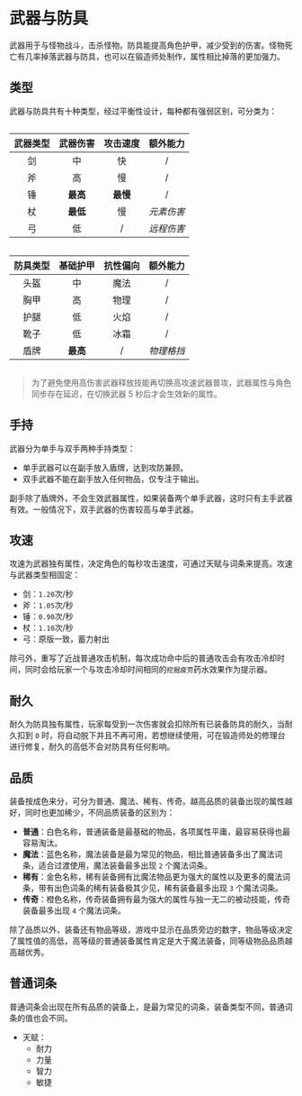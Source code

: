 # 武器与防具

武器用于与怪物战斗，击杀怪物。防具能提高角色护甲，减少受到的伤害。怪物死亡有几率掉落武器与防具，也可以在锻造师处制作，属性相比掉落的更加强力。

## 类型

武器与防具共有十种类型，经过平衡性设计，每种都有强弱区别，可分类为：

<div style="display:inline-block;margin-right:50px">

| 武器类型 | 武器伤害 | 攻击速度 |  额外能力  |
|:--------:|:--------:|:--------:|:----------:|
|    剑    |    中    |    快    |      /     |
|    斧    |    高    |    慢    |      /     |
|    锤    | **最高** | **最慢** |      /     |
|    杖    | **最低** |    慢    | _元素伤害_ |
|    弓    |    低    |     /    | _远程伤害_ |

</div>

<div style="display:inline-block">

| 防具类型 | 基础护甲 | 抗性偏向 |  额外能力  |
|:--------:|:--------:|:--------:|:----------:|
|   头盔   |    中    |   魔法   |      /     |
|   胸甲   |    高    |   物理   |      /     |
|   护腿   |    低    |   火焰   |      /     |
|   靴子   |    低    |   冰霜   |      /     |
|   盾牌   |   **最高**   |     /    | _物理格挡_ |

</div>

> 为了避免使用高伤害武器释放技能再切换高攻速武器普攻，武器属性与角色同步存在延迟，在切换武器 5 秒后才会生效新的属性。

## 手持

武器分为单手与双手两种手持类型：

- 单手武器可以在副手放入盾牌，达到攻防兼顾。
- 双手武器不能在副手放入任何物品，仅专注于输出。

副手除了盾牌外，不会生效武器属性，如果装备两个单手武器，这时只有主手武器有效。一般情况下，双手武器的伤害较高与单手武器。

## 攻速

攻速为武器独有属性，决定角色的每秒攻击速度，可通过天赋与词条来提高。攻速与武器类型相固定：

- 剑：`1.20`次/秒
- 斧：`1.05`次/秒
- 锤：`0.90`次/秒
- 杖：`1.10`次/秒
- 弓：原版一致，蓄力射出

除弓外，重写了近战普通攻击机制，每次成功命中后的普通攻击会有攻击冷却时间，同时会给玩家一个与攻击冷却时间相同的`挖掘疲劳`药水效果作为提示器。

## 耐久

耐久为防具独有属性，玩家每受到一次伤害就会扣除所有已装备防具的耐久，当耐久扣到 `0` 时，将自动脱下并且不再可用，若想继续使用，可在锻造师处的修理台进行修复，耐久的高低不会对防具有任何影响。

## 品质

装备按成色来分，可分为普通、魔法、稀有、传奇。越高品质的装备出现的属性越好，同时也更加稀少，不同品质装备的区别为：

- **普通**：白色名称，普通装备是最基础的物品，各项属性平庸，最容易获得也最容易淘汰。
- **魔法**：蓝色名称，魔法装备是最为常见的物品，相比普通装备多出了魔法词条，适合过渡使用，魔法装备最多出现 `2` 个魔法词条。
- **稀有**：金色名称，稀有装备拥有比魔法物品更为强大的属性以及更多的魔法词条，带有出色词条的稀有装备极其少见，稀有装备最多出现 `3` 个魔法词条。
- **传奇**：橙色名称，传奇装备拥有最为强大的属性与独一无二的被动技能，传奇装备最多出现 `4` 个魔法词条。

除了品质以外，装备还有物品等级，游戏中显示在品质旁边的数字，物品等级决定了属性值的高低，高等级的普通装备属性肯定是大于魔法装备，同等级物品品质越高越优秀。

## 普通词条

普通词条会出现在所有品质的装备上，是最为常见的词条，装备类型不同，普通词条的值也会不同。

- 天赋：
    - 耐力
    - 力量
    - 智力
    - 敏捷